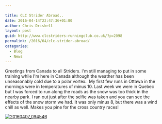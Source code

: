 ```yaml
---

title: CLC Strider Abroad..
date: 2016-04-14T22:47:36+01:00
author: Chris Driskell
layout: post
guid: http://www.clcstriders-runningclub.co.uk/?p=2098
permalink: /2016/04/clc-strider-abroad/
categories:
  - Blog
  - News
---
```

<p dir="ltr">
  Greetings from Canada to all Striders. I'm still managing to put in some training while I'm here in Canada although the weather has been unseasonably cold due to a polar vortex.  My first few runs in Ottawa in the mornings were in temperatures of minus 10. Last week we were in Quebec but I was forced to run along the roads as the snow was too thick in the nearby park. I ran out just after the selfie was taken and you can see the effects of the snow storm we had. It was only minus 8, but there was a wind chill as well. Makes you pine for the cross country races!
</p>

<p dir="ltr">
  <a href="/Images/2016/04/20160407_0945461.jpg"><img class="alignnone size-medium wp-image-2102" src="/Images/2016/04/20160407_0945461-225x300.jpg" alt="20160407_094546" width="225" height="300" srcset="/Images/2016/04/20160407_0945461-225x300.jpg 225w, /Images/2016/04/20160407_0945461-768x1024.jpg 768w, /Images/2016/04/20160407_0945461.jpg 960w" sizes="(max-width: 225px) 100vw, 225px" /></a>
</p>